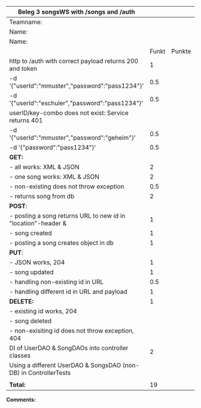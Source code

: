 | Beleg 3 songsWS with /songs and /auth                        |       |        |      |        |
| ------------------------------------------------------------ | ----- | ------ | ---- | ------ |
| Teamname:                                                    |       |        |      |        |
| Name:                                                        |       |        |      |        |
| Name:                                                        |       |        |      |        |
|                                                              | Funkt | Punkte | Test | Punkte |
| http to /auth with correct payload returns 200 and token     | 1     |        | 1    |        |
| -d '{"userId":"mmuster","password":"pass1234"}'              | 0.5   |        |      |        |
| -d '{"userId":"eschuler","password":"pass1234"}'             | 0.5   |        |      |        |
| userID/key-combo does not exist: Service returns 401         |       |        | 1    |        |
| -d '{"userId":"mmuster","password":"geheim"}'                | 0.5   |        |      |        |
| -d '{"password":"pass1234"}'                                 | 0.5   |        |      |        |
| **GET:**                                                     |       |        |      |        |
| \- all works: XML & JSON                                     | 2     |        | 1    |        |
| \- one song works: XML & JSON                                | 2     |        | 1    |        |
| \- non-existing does not throw exception                     | 0.5   |        | 0.5  |        |
| \- returns song from db                                      | 2     |        | 1    |        |
| **POST**:                                                    |       |        |      |        |
| \- posting a song returns URL to new id in "location"-header & | 1     |        | 1    |        |
| \- song created                                              | 1     |        | 1    |        |
| \- posting a song creates object in db                       | 1     |        | 1    |        |
| **PUT**:                                                     |       |        |      |        |
| \- JSON works, 204                                           | 1     |        | 1    |        |
| \- song updated                                              | 1     |        | 1    |        |
| \- handling non-existing id in URL                           | 0.5   |        | 0.5  |        |
| \- handling different id in URL and payload                  | 1     |        | 1    |        |
| **DELETE:**                                                  | 1     |        | 1    |        |
| \- existing id works, 204                                    |       |        |      |        |
| \- song deleted                                              |       |        |      |        |
| \- non-exisiting id does not throw exception, 404            |       |        |      |        |
| DI of UserDAO & SongDAOs into controller classes             | 2     |        |      |        |
| Using a different UserDAO & SongsDAO (non-DB) in ControllerTests |       |        | 2    |        |
|                                                              |       |        |      |        |
| **Total:**                                                   | 19    |        | 12   |        |

**Comments:**
